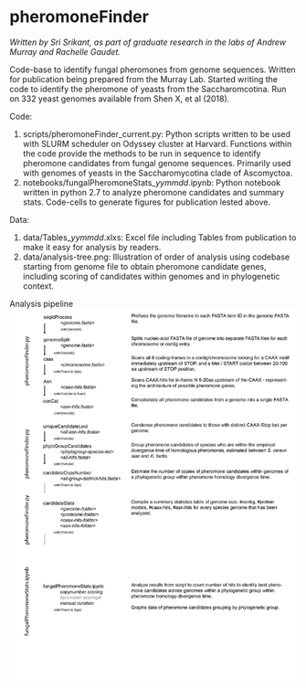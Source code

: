 # pheromoneFinder
<i>Written by Sri Srikant, as part of graduate research in the labs of Andrew Murray and Rachelle Gaudet.</i>

Code-base to identify fungal pheromones from genome sequences. Written for publication being prepared from the Murray Lab. Started writing the code to identify the pheromone of yeasts from the Saccharomcotina. Run on 332 yeast genomes available from Shen X, et al (2018).

Code:
1. scripts/pheromoneFinder_current.py:	Python scripts written to be used with SLURM scheduler on Odyssey cluster at Harvard. Functions within the code provide the methods to be run in sequence to identify pheromone candidates from fungal genome sequences. Primarily used with genomes of yeasts in the Saccharomycotina clade of Ascomyctoa.
2. notebooks/fungalPheromoneStats_*yymmdd*.ipynb:	Python notebook written in python 2.7 to analyze pheromone candidates and summary stats. Code-cells to generate figures for publication lested above.

Data:
1. data/Tables_*yymmdd*.xlxs: Excel file including Tables from publication to make it easy for analysis by readers.
2. data/analysis-tree.png: Illustration of order of analysis using codebase starting from genome file to obtain pheromone candidate genes, including scoring of candidates within genomes and in phylogenetic context.

Analysis pipeline
![My Image](data/analysis-tree.png)

